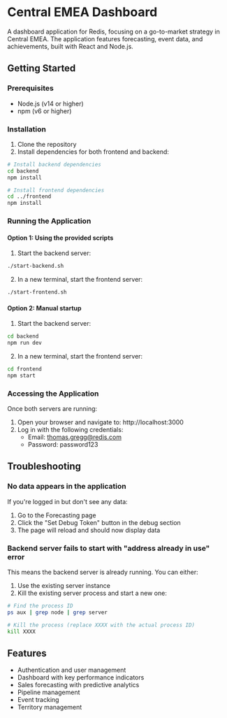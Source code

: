 # Central EMEA Dashboard

A dashboard application for Redis, focusing on a go-to-market strategy in Central EMEA. The application features forecasting, event data, and achievements, built with React and Node.js.

## Getting Started

### Prerequisites

- Node.js (v14 or higher)
- npm (v6 or higher)

### Installation

1. Clone the repository
2. Install dependencies for both frontend and backend:

```bash
# Install backend dependencies
cd backend
npm install

# Install frontend dependencies
cd ../frontend
npm install
```

### Running the Application

#### Option 1: Using the provided scripts

1. Start the backend server:
```bash
./start-backend.sh
```

2. In a new terminal, start the frontend server:
```bash
./start-frontend.sh
```

#### Option 2: Manual startup

1. Start the backend server:
```bash
cd backend
npm run dev
```

2. In a new terminal, start the frontend server:
```bash
cd frontend
npm start
```

### Accessing the Application

Once both servers are running:

1. Open your browser and navigate to: http://localhost:3000
2. Log in with the following credentials:
   - Email: thomas.gregg@redis.com
   - Password: password123

## Troubleshooting

### No data appears in the application

If you're logged in but don't see any data:

1. Go to the Forecasting page
2. Click the "Set Debug Token" button in the debug section
3. The page will reload and should now display data

### Backend server fails to start with "address already in use" error

This means the backend server is already running. You can either:

1. Use the existing server instance
2. Kill the existing server process and start a new one:
```bash
# Find the process ID
ps aux | grep node | grep server

# Kill the process (replace XXXX with the actual process ID)
kill XXXX
```

## Features

- Authentication and user management
- Dashboard with key performance indicators
- Sales forecasting with predictive analytics
- Pipeline management
- Event tracking
- Territory management 